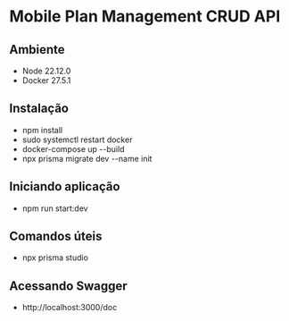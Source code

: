 # Mobile Plan Management CRUD API

## Ambiente

 - Node 22.12.0
 - Docker 27.5.1

## Instalação

 - npm install  
 - sudo systemctl restart docker  
 - docker-compose up --build
 - npx prisma migrate dev --name init
 
 ## Iniciando aplicação

 - npm run start:dev

 ## Comandos úteis

 - npx prisma studio

 ## Acessando Swagger

 - http://localhost:3000/doc
